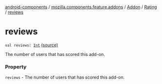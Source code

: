 [android-components](../../../index.md) / [mozilla.components.feature.addons](../../index.md) / [Addon](../index.md) / [Rating](index.md) / [reviews](./reviews.md)

# reviews

`val reviews: `[`Int`](https://kotlinlang.org/api/latest/jvm/stdlib/kotlin/-int/index.html) [(source)](https://github.com/mozilla-mobile/android-components/blob/master/components/feature/addons/src/main/java/mozilla/components/feature/addons/Addon.kt#L79)

The number of users that has scored this add-on.

### Property

`reviews` - The number of users that has scored this add-on.